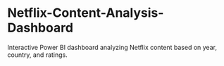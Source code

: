 # Netflix-Content-Analysis-Dashboard
Interactive Power BI dashboard analyzing Netflix content based on year, country, and ratings.
